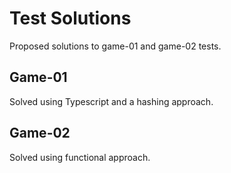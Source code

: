 # Test Solutions

Proposed solutions to game-01 and game-02 tests.

## Game-01

Solved using Typescript and a hashing approach.

## Game-02

Solved using functional approach.
